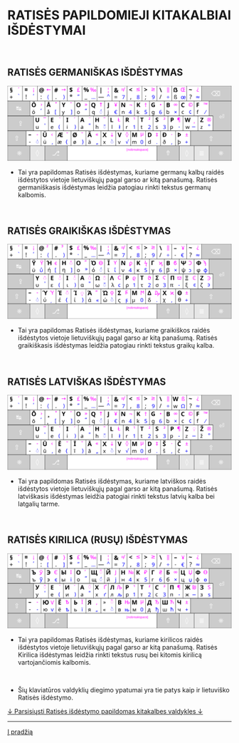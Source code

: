 
# RATISĖS PAPILDOMIEJI KITAKALBIAI IŠDĖSTYMAI

<br>

## RATISĖS GERMANIŠKAS IŠDĖSTYMAS

![Ratisės germaniškas išdėstymas](docs/images/kb-lt-ratise-germanic.svg)

- Tai yra papildomas Ratisės išdėstymas, kuriame germanų kalbų raidės išdėstytos vietoje lietuviškųjų pagal garso ar kitą panašumą.
Ratisės germaniškasis išdėstymas leidžia patogiau rinkti tekstus germanų kalbomis.

<br>

## RATISĖS GRAIKIŠKAS IŠDĖSTYMAS

![Ratisės graikiškas išdėstymas](docs/images/kb-lt-ratise-greek.svg)

- Tai yra papildomas Ratisės išdėstymas, kuriame graikiškos raidės išdėstytos vietoje lietuviškųjų pagal garso ar kitą panašumą.
Ratisės graikiškasis išdėstymas leidžia patogiau rinkti tekstus graikų kalba.

<br>

## RATISĖS LATVIŠKAS IŠDĖSTYMAS

![Ratisės latviškas išdėstymas](docs/images/kb-lt-ratise-latvian.svg)

- Tai yra papildomas Ratisės išdėstymas, kuriame latviškos raidės išdėstytos vietoje lietuviškųjų pagal garso ar kitą panašumą.
Ratisės latviškasis išdėstymas leidžia patogiai rinkti tekstus latvių kalba bei latgalių tarme.

<br>

## RATISĖS KIRILICA (RUSŲ) IŠDĖSTYMAS

![Ratisės kirilicos rusiškas išdėstymas](docs/images/kb-lt-ratise-cyrillic.svg)

- Tai yra papildomas Ratisės išdėstymas, kuriame kirilicos raidės išdėstytos vietoje lietuviškųjų pagal garso ar kitą panašumą.
Ratisės Kirilica išdėstymas leidžia rinkti tekstus rusų bei kitomis kirilicą vartojančiomis kalbomis.

<br>


- Šių klaviatūros valdyklių diegimo ypatumai yra tie patys kaip ir lietuviško Ratisės išdėstymo.

[↓ Parsisiųsti Ratisės išdėstymo papildomas kitakalbes valdykles ↓](https://github.com/albuck/ratise_kitakalbe/zipball/master)

-------------------------

[Į pradžią](../README.md)